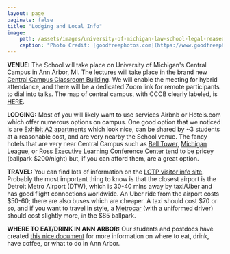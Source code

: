 ```yaml
---
layout: page
paginate: false
title: "Lodging and Local Info"
image:
    path: /assets/images/university-of-michigan-law-school-legal-reasearch-building-in-ann-arbor.jpg
    caption: "Photo Credit: [goodfreephotos.com](https://www.goodfreephotos.com/united-states/michigan/ann-arbor/university-of-michigan-law-school-legal-reasearch-building-in-ann-arbor.jpg.php)"
---
```


**VENUE:** The School will take place on University of Michigan's Central Campus in Ann Arbor, MI. The lectures will take place in the brand new [Central Campus Classroom Building](https://cccb.provost.umich.edu/). We will enable the meeting for hybrid attendance, and there will be a dedicated Zoom link for remote participants to dial into talks. The map of central campus, with CCCB clearly labeled, is [HERE](/assets/images/campus_map.png).

**LODGING:** Most of you will likely want to use services Airbnb or Hotels.com which offer numerous options on campus. One good option that we noticed is are [Exhibit A2 apartments](https://exhibita2.com/) which look nice, can be shared by ~3 students at a reasonable cost, and are very nearby the School venue. The fancy hotels that are very near Central Campus such as [Bell Tower](https://belltowerhotel.com/), [Michigan League](https://inn.studentlife.umich.edu/rooms/), or [Ross Executive Learning Conference Center](https://www.acc-elandconferencecenter.com/rooms) tend to be pricey (ballpark $200/night) but, if you can afford them, are a great option. 

**TRAVEL:** You can find lots of information on the [LCTP visitor info site](https://lsa.umich.edu/lctp/visitor-information.html). Probably the most important thing to know is that the closest airport is the Detroit Metro Airport (DTW), which is 30-40 mins away by taxi/Uber and has good flight connections worldwide. An Uber ride from the airport costs $50-60; there are also buses which are cheaper. A taxi should cost $70 or so, and if you want to travel in style, a [Metrocar](https://metropolitanairportcars.com/) (with a uniformed driver) should cost slightly more, in the $85 ballpark.

**WHERE TO EAT/DRINK IN ANN ARBOR:** Our students and postdocs have created [this nice document](/assets/images/Guide_to_AnnArbor.png) for more information on where to eat, drink, have coffee, or what to do in Ann Arbor. 
